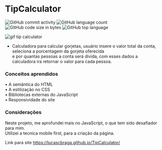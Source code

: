 # TipCalculator

![GitHub commit activity](https://img.shields.io/github/commit-activity/m/LucasCBraga/TipCalculator?style=for-the-badge)
![GitHub language count](https://img.shields.io/github/languages/count/LucasCBraga/TipCalculator?style=for-the-badge)
![GitHub code size in bytes](https://img.shields.io/github/languages/code-size/LucasCBraga/TipCalculator?style=for-the-badge)
![GitHub top language](https://img.shields.io/github/languages/top/LucasCBraga/TipCalculator?style=for-the-badge)


![gif tip calculator](https://user-images.githubusercontent.com/113993228/201476833-e17d289f-ca83-4bdf-9549-9758bac8bbf5.gif)



- Calculadora para calcular gorjetas, usuário insere o valor total da conta, seleciona a porcentagem da gorjeta oferecida <br>
e por quantas pessoas a conta será divida, com esses dados a calculadora ira retornar o valor para cada pessoa.

### Conceitos aprendidos <br>
• A semântica do HTML <br>
• A estilização no CSS <br>
• Bibliotecas externas do JavaScript <br>
• Responsividade do site

### Considerações

Neste projeto, me aprofundei mais no JavaScript, o que tem sido desafiador para mim.<br>
Utilizei a tecnica mobile first, para a criação da página.


Link para site
https://lucascbraga.github.io/TipCalculator/
